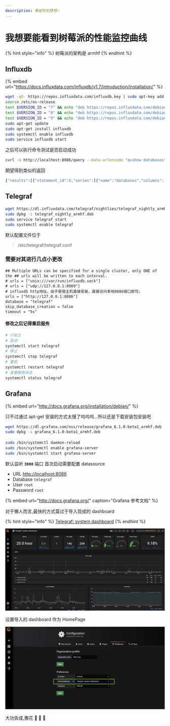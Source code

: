 ```yaml
---
description: 满足你的梦想~
---
```


# 我想要能看到树莓派的性能监控曲线

{% hint style="info" %}
树莓派的架构是 armhf
{% endhint %}

## Influxdb

{% embed url="https://docs.influxdata.com/influxdb/v1.7/introduction/installation/" %}

```bash
wget -qO- https://repos.influxdata.com/influxdb.key | sudo apt-key add -
source /etc/os-release
test $VERSION_ID = "7" && echo "deb https://repos.influxdata.com/debian wheezy stable" | sudo tee /etc/apt/sources.list.d/influxdb.list
test $VERSION_ID = "8" && echo "deb https://repos.influxdata.com/debian jessie stable" | sudo tee /etc/apt/sources.list.d/influxdb.list
test $VERSION_ID = "9" && echo "deb https://repos.influxdata.com/debian stretch stable" | sudo tee /etc/apt/sources.list.d/influxdb.list
sudo apt-get update
sudo apt-get install influxdb
sudo systemctl enable influxdb
sudo service influxdb start
```

之后可以执行命令测试是否启动成功

```bash
curl -G http://localhost:8086/query --data-urlencode "q=show databases"
```

期望得到类似的返回

```javascript
{"results":[{"statement_id":0,"series":[{"name":"databases","columns":["name"],"values":[["_internal"],["telegraf"]]}]}]}
```

## Telegraf

```bash
wget https://dl.influxdata.com/telegraf/nightlies/telegraf_nightly_armhf.deb
sudo dpkg -i telegraf_nightly_armhf.deb
sudo service telegraf start
sudo systemctl enable telegraf
```

默认配置文件位于

> /etc/telegraf/telegraf.conf

### 需要对其进行几点小更改

```text
## Multiple URLs can be specified for a single cluster, only ONE of the ## urls will be written to each interval. 
# urls = ["unix:///var/run/influxdb.sock"] 
# urls = ["udp://127.0.0.1:8089"] 
# influxdb http地址，由于是宿主机直接安装，直接访问本地8086端口即可。 
urls = ["http://127.0.0.1:8086"] 
database = "telegraf"
skip_database_creation = false
timeout = "5s"
```

#### 修改之后记得重启服务

```bash
# 小贴士
# 启动
systemctl start telegraf
# 停止
systemctl stop telegraf
# 重启
systemctl restart telegraf
# 查看服务状态
systemctl status telegraf
```

## Grafana

{% embed url="http://docs.grafana.org/installation/debian/" %}

只不过通过 apt-get 安装的方式太慢了呜呜呜...所以还是下载安装包安装吧

```bash
wget https://dl.grafana.com/oss/release/grafana_6.1.0-beta1_armhf.deb
sudo dpkg -i grafana_6.1.0-beta1_armhf.deb

sudo /bin/systemctl daemon-reload
sudo /bin/systemctl enable grafana-server
sudo /bin/systemctl start grafana-server
```

默认监听 **`3000`** 端口 首次启动需要配置 datasource

* URL [http://localhost:8086](http://localhost:8086)
* Database `telegraf`
* User `root`
* Password `root`

{% embed url="http://docs.grafana.org/" caption="Grafana 参考文档" %}

对于懒人而言,最快的方式莫过于导入现成的 dashboard

{% hint style="info" %}
[Telegraf: system dashboard](https://grafana.com/dashboards/928)
{% endhint %}

![&#x70AB;&#x9177;&#x5427;~biubiubiu](.gitbook/assets/wx20190331-004012-2x.png)

设置导入的 dashboard 作为 HomePage

![&#x81EA;&#x5DF1;&#x5BFC;&#x5165;&#x7684;dashboard&#x9700;&#x8981;&#x70B9;&#x4E00;&#x4E0B;&#x53F3;&#x4E0A;&#x89D2;&#x7684;star&#x624D;&#x80FD;&#x51FA;&#x73B0;&#x5728;&#x8FD9;&#x91CC;&#x4E0B;&#x62C9;&#x6846;](.gitbook/assets/wx20190331-023123-2x.png)

大功告成,撒花 🎉 🎉 🎉

